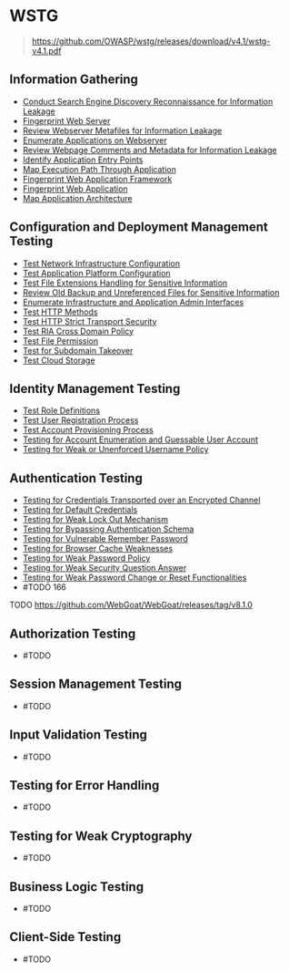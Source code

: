 # WSTG

> https://github.com/OWASP/wstg/releases/download/v4.1/wstg-v4.1.pdf

<!-- 11 sub-categories - 91 controls -->

## Information Gathering

- [Conduct Search Engine Discovery Reconnaissance for
Information Leakage](./WSTG/WSTG-INFO-01.md)
- [Fingerprint Web Server](./WSTG/WSTG-INFO-02.md)
- [Review Webserver Metafiles for Information Leakage](./WSTG/WSTG-INFO-03.md)
- [Enumerate Applications on Webserver](./WSTG/WSTG-INFO-04.md)
- [Review Webpage Comments and Metadata for Information Leakage](./WSTG/WSTG-INFO-05.md)
- [Identify Application Entry Points](./WSTG/WSTG-INFO-06.md)
- [Map Execution Path Through Application](./WSTG/WSTG-INFO-07.md)
- [Fingerprint Web Application Framework](./WSTG/WSTG-INFO-08.md)
- [Fingerprint Web Application](./WSTG/WSTG-INFO-09.md)
- [Map Application Architecture](./WSTG/WSTG-INFO-10.md)

## Configuration and Deployment Management Testing

- [Test Network Infrastructure Configuration](./WSTG/WSTG-CONF-01.md)
- [Test Application Platform Configuration](./WSTG/WSTG-CONF-02.md)
- [Test File Extensions Handling for Sensitive Information](./WSTG/WSTG-CONF-03.md)
- [Review Old Backup and Unreferenced Files for Sensitive Information](./WSTG/WSTG-CONF-04.md)
- [Enumerate Infrastructure and Application Admin Interfaces](./WSTG/WSTG-CONF-05.md)
- [Test HTTP Methods](./WSTG/WSTG-CONF-06.md)
- [Test HTTP Strict Transport Security](./WSTG/WSTG-CONF-07.md)
- [Test RIA Cross Domain Policy](./WSTG/WSTG-CONF-08.md)
- [Test File Permission](./WSTG/WSTG-CONF-09.md)
- [Test for Subdomain Takeover](./WSTG/WSTG-CONF-10.md)
- [Test Cloud Storage](./WSTG/WSTG-CONF-11.md)

## Identity Management Testing

- [Test Role Definitions](./WSTG/WSTG-IDNT-01.md)
- [Test User Registration Process](./WSTG/WSTG-IDNT-02.md)
- [Test Account Provisioning Process](./WSTG/WSTG-IDNT-03.md)
- [Testing for Account Enumeration and Guessable User
Account](./WSTG/WSTG-IDNT-04.md)
- [Testing for Weak or Unenforced Username Policy](./WSTG/WSTG-IDNT-05.md)

## Authentication Testing

- [Testing for Credentials Transported over an Encrypted Channel](./WSTG/WSTG-ATHN-01.md)
- [Testing for Default Credentials](./WSTG/WSTG-ATHN-02.md)
- [Testing for Weak Lock Out Mechanism](./WSTG/WSTG-ATHN-03.md)
- [Testing for Bypassing Authentication Schema](./WSTG/WSTG-ATHN-04.md)
- [Testing for Vulnerable Remember Password](./WSTG/WSTG-ATHN-05.md)
- [Testing for Browser Cache Weaknesses](./WSTG/WSTG-ATHN-06.md)
- [Testing for Weak Password Policy](./WSTG/WSTG-ATHN-07.md)
- [Testing for Weak Security Question Answer](./WSTG/WSTG-ATHN-08.md)
- [Testing for Weak Password Change or Reset Functionalities](./WSTG/WSTG-ATHN-09.md)
- #TODO 166

TODO https://github.com/WebGoat/WebGoat/releases/tag/v8.1.0

## Authorization Testing

- #TODO

## Session Management Testing

- #TODO

## Input Validation Testing

- #TODO

## Testing for Error Handling

- #TODO

## Testing for Weak Cryptography

- #TODO

## Business Logic Testing

- #TODO

## Client-Side Testing

- #TODO